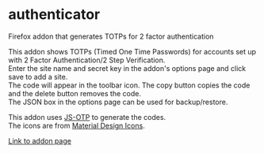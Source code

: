 # authenticator
Firefox addon that generates TOTPs for 2 factor authentication

This addon shows TOTPs (Timed One Time Passwords) for accounts set up with 2 Factor Authentication/2 Step Verification.  
Enter the site name and secret key in the addon's options page and click save to add a site.  
The code will appear in the toolbar icon. The copy button copies the code and the delete button removes the code.  
The JSON box in the options page can be used for backup/restore.

This addon uses [JS-OTP](https://github.com/jiangts/JS-OTP/) to generate the codes.  
The icons are from [Material Design Icons](https://materialdesignicons.com/).

[Link to addon page](https://addons.mozilla.org/en-US/firefox/addon/two-factor-authenticator/)
